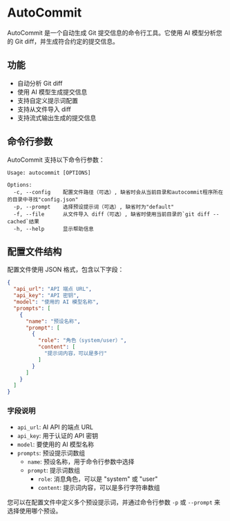# AutoCommit

AutoCommit 是一个自动生成 Git 提交信息的命令行工具。它使用 AI 模型分析您的 Git diff，并生成符合约定的提交信息。

## 功能

- 自动分析 Git diff
- 使用 AI 模型生成提交信息
- 支持自定义提示词配置
- 支持从文件导入 diff
- 支持流式输出生成的提交信息

## 命令行参数

AutoCommit 支持以下命令行参数：

```
Usage: autocommit [OPTIONS]

Options:
  -c, --config    配置文件路径（可选）, 缺省时会从当前目录和autocommit程序所在的目录中寻找"config.json"
  -p, --prompt    选择预设提示词（可选）, 缺省时为"default"
  -f, --file      从文件导入 diff（可选）, 缺省时使用当前目录的`git diff --cached`结果
  -h, --help      显示帮助信息
```

## 配置文件结构

配置文件使用 JSON 格式，包含以下字段：

```json
{
  "api_url": "API 端点 URL",
  "api_key": "API 密钥",
  "model": "使用的 AI 模型名称",
  "prompts": [
    {
      "name": "预设名称",
      "prompt": [
        {
          "role": "角色（system/user）",
          "content": [
            "提示词内容，可以是多行"
          ]
        }
      ]
    }
  ]
}
```

### 字段说明

- `api_url`: AI API 的端点 URL
- `api_key`: 用于认证的 API 密钥
- `model`: 要使用的 AI 模型名称
- `prompts`: 预设提示词数组
  - `name`: 预设名称，用于命令行参数中选择
  - `prompt`: 提示词数组
    - `role`: 消息角色，可以是 "system" 或 "user"
    - `content`: 提示词内容，可以是多行字符串数组

您可以在配置文件中定义多个预设提示词，并通过命令行参数 `-p` 或 `--prompt` 来选择使用哪个预设。
